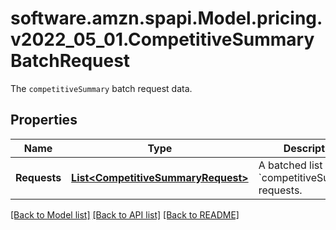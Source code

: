 # software.amzn.spapi.Model.pricing.v2022_05_01.CompetitiveSummaryBatchRequest
The `competitiveSummary` batch request data.

## Properties

Name | Type | Description | Notes
------------ | ------------- | ------------- | -------------
**Requests** | [**List&lt;CompetitiveSummaryRequest&gt;**](CompetitiveSummaryRequest.md) | A batched list of &#x60;competitiveSummary&#x60; requests. | 

[[Back to Model list]](../README.md#documentation-for-models) [[Back to API list]](../README.md#documentation-for-api-endpoints) [[Back to README]](../README.md)

